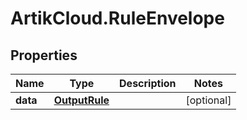 # ArtikCloud.RuleEnvelope

## Properties
Name | Type | Description | Notes
------------ | ------------- | ------------- | -------------
**data** | [**OutputRule**](OutputRule.md) |  | [optional] 


